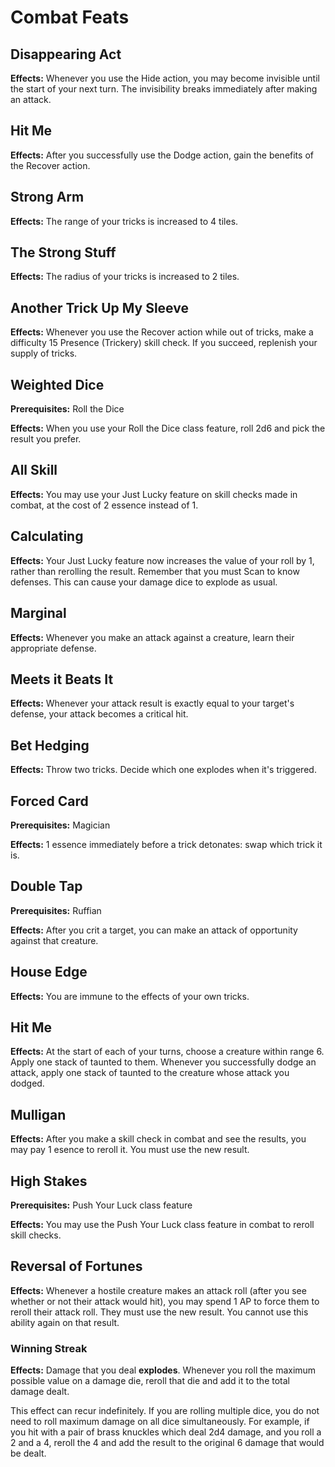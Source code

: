 # Combat Feats

## Disappearing Act

**Effects:** Whenever you use the Hide action, you may become invisible until the start of your next turn. The invisibility breaks immediately after making an attack.

## Hit Me

**Effects:** After you successfully use the Dodge action, gain the benefits of the Recover action.

## Strong Arm

**Effects:** The range of your tricks is increased to 4 tiles.

## The Strong Stuff

**Effects:** The radius of your tricks is increased to 2 tiles.

## Another Trick Up My Sleeve

**Effects:** Whenever you use the Recover action while out of tricks, make a difficulty 15 Presence (Trickery) skill check. If you succeed, replenish your supply of tricks.

## Weighted Dice

**Prerequisites:** Roll the Dice

**Effects:** When you use your Roll the Dice class feature, roll 2d6 and pick the result you prefer.

## All Skill

**Effects:** You may use your Just Lucky feature on skill checks made in combat, at the cost of 2 essence instead of 1.

## Calculating

**Effects:** Your Just Lucky feature now increases the value of your roll by 1, rather than rerolling the result. Remember that you must Scan to know defenses. This can cause your damage dice to explode as usual.

## Marginal

**Effects:** Whenever you make an attack against a creature, learn their appropriate defense.

## Meets it Beats It

**Effects:** Whenever your attack result is exactly equal to your target's defense, your attack becomes a critical hit.

## Bet Hedging

**Effects:** Throw two tricks. Decide which one explodes when it's triggered.

## Forced Card

**Prerequisites:** Magician

**Effects:** 1 essence immediately before a trick detonates: swap which trick it is.

## Double Tap

**Prerequisites:** Ruffian

**Effects:** After you crit a target, you can make an attack of opportunity against that creature.

## House Edge

**Effects:** You are immune to the effects of your own tricks.

## Hit Me

**Effects:** At the start of each of your turns, choose a creature within range 6. Apply one stack of taunted to them. Whenever you successfully dodge an attack, apply one stack of taunted to the creature whose attack you dodged.

## Mulligan

**Effects:** After you make a skill check in combat and see the results, you may pay 1 esence to reroll it. You must use the new result.

## High Stakes

**Prerequisites:** Push Your Luck class feature

**Effects:** You may use the Push Your Luck class feature in combat to reroll skill checks.

## Reversal of Fortunes

**Effects:**  Whenever a hostile creature makes an attack roll (after you see whether or not their attack would hit), you may spend 1 AP to force them to reroll their attack roll. They must use the new result. You cannot use this ability again on that result.

### Winning Streak

**Effects:** Damage that you deal **explodes**. Whenever you roll the maximum possible value on a damage die, reroll that die and add it to the total damage dealt.

This effect can recur indefinitely. If you are rolling multiple dice, you do not need to roll maximum damage on all dice simultaneously. For example, if you hit with a pair of brass knuckles which deal 2d4 damage, and you roll a 2 and a 4, reroll the 4 and add the result to the original 6 damage that would be dealt.
